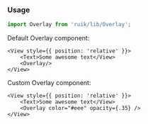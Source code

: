 ### Usage

```js
import Overlay from 'ruik/lib/Overlay';
````

Default Overlay component:

    <View style={{ position: 'relative' }}>
        <Text>Some awesome text</View>
        <Overlay/>
    </View>


Custom Overlay component:

    <View style={{ position: 'relative' }}>
        <Text>Some awesome text</View>
        <Overlay color="#eee" opacity={.35} />
    </View>
